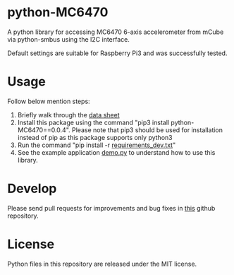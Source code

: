 # python-MC6470
A python library for accessing MC6470 6-axis accelerometer from mCube via python-smbus using the I2C interface.

Default settings are suitable for Raspberry Pi3 and was successfully tested.

# Usage
Follow below mention steps:
1. Briefly walk through the [data sheet](https://github.com/Vitaliz-Embedded-solutions/python-MC6470/blob/main/MC6470-Datasheet-APS-048-0033v1.7-1.pdf) 
2. Install this package using the command "pip3 install python-MC6470==0.0.4". Please note that pip3 should be used for installation instead of pip as this package supports only python3
3. Run the command "pip install -r [requirements_dev.txt](https://github.com/Vitaliz-Embedded-solutions/python-MC6470/blob/main/requirements.txt)"
4. See the example application [demo.py](https://github.com/Vitaliz-Embedded-solutions/python-MC6470/blob/main/demo.py) to understand how to use this library.

# Develop
Please send pull requests for improvements and bug fixes in [this](https://github.com/Vitaliz-Embedded-solutions/python-MC6470) github repository.

# License
Python files in this repository are released under the MIT license.
